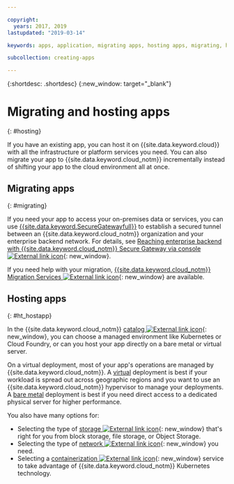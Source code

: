 ```yaml
---

copyright:
  years: 2017, 2019
lastupdated: "2019-03-14"

keywords: apps, application, migrating apps, hosting apps, migrating, hosting

subcollection: creating-apps

---
```


{:shortdesc: .shortdesc}
{:new_window: target="_blank"}

# Migrating and hosting apps
{: #hosting}

If you have an existing app, you can host it on {{site.data.keyword.cloud}} with all the infrastructure or platform services you need. You can also migrate your app to {{site.data.keyword.cloud_notm}} incrementally instead of shifting your app to the cloud environment all at once.

## Migrating apps
{: #migrating}

If you need your app to access your on-premises data or services, you can use [{{site.data.keyword.SecureGatewayfull}}](/docs/services/SecureGateway/index.html) to establish a secured tunnel between an {{site.data.keyword.cloud_notm}} organization and your enterprise backend network. For details, see [Reaching enterprise backend with {{site.data.keyword.cloud_notm}} Secure Gateway via console ![External link icon](../icons/launch-glyph.svg "External link icon")](https://developer.ibm.com/bluemix/2015/04/01/reaching-enterprise-backend-bluemix-secure-gateway/){: new_window}.

If you need help with your migration, [{{site.data.keyword.cloud_notm}} Migration Services ![External link icon](../icons/launch-glyph.svg "External link icon")](https://www.ibm.com/cloud/migration-services){: new_window} are available.

## Hosting apps
{: #ht_hostapp}

In the {{site.data.keyword.cloud_notm}} [catalog ![External link icon](../icons/launch-glyph.svg "External link icon")](https://{DomainName}/catalog/?taxonomyNavigation=apps){: new_window}, you can choose a managed environment like Kubernetes or Cloud Foundry, or can you host your app directly on a bare metal or virtual server.

On a virtual deployment, most of your app's operations are managed by {{site.data.keyword.cloud_notm}}. A [virtual](/docs/vsi/vsi_about.html) deployment is best if your workload is spread out across geographic regions and you want to use an {{site.data.keyword.cloud_notm}} hypervisor to manage your deployments. A [bare metal](/docs/bare-metal/index.html#getting-started) deployment is best if you need direct access to a dedicated physical server for higher performance.

You also have many options for:
* Selecting the type of [storage ![External link icon](../icons/launch-glyph.svg "External link icon")](https://{DomainName}/catalog/?taxonomyNavigation=apps&category=slstorage){: new_window} that's right for you from block storage, file storage, or Object Storage.
* Selecting the type of [network ![External link icon](../icons/launch-glyph.svg "External link icon")](https://{DomainName}/catalog/?taxonomyNavigation=apps&category=slnetwork){: new_window} you need.
* Selecting a [containerization ![External link icon](../icons/launch-glyph.svg "External link icon")](https://{DomainName}/catalog/?taxonomyNavigation=apps&category=containers){: new_window} service to take advantage of {{site.data.keyword.cloud_notm}} Kubernetes technology.